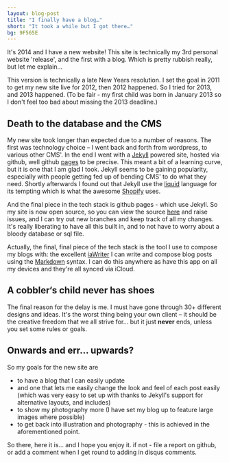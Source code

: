 ```yaml
---
layout: blog-post
title: "I finally have a blog…"
short: "It took a while but I got there…"
bg: 9F565E
---
```


It's 2014 and I have a new website! This site is technically my 3rd personal website 'release', and the first with a blog. Which is pretty rubbish really, but let me explain…

This version is technically a late New Years resolution. I set the goal in 2011 to get my new site live for 2012, then 2012 happened. So I tried for 2013, and 2013 happened. (To be fair - my first child was born in January 2013 so I don't feel too bad about missing the 2013 deadline.)

## Death to the database and the CMS
My new site took longer than expected due to a number of reasons. The first was technology choice – I went back and forth from wordpress, to various other CMS'. In the end I went with a [Jekyll](http://www.jekyllrb.com) powered site, hosted via github, well github [pages](http://pages.github.com) to be precise. This meant a bit of a learning curve, but it is one that I am glad I took. Jekyll seems to be gaining popularity, especially with people getting fed up of bending CMS' to do what they need. Shortly afterwards I found out that Jekyll use the [liquid](http://liquidmarkup.org) language for its tempting which is what the awesome [Shopify](http://www.shopify.com/?ref=chris-mousdale) uses.

And the final piece in the tech stack is github pages - which use Jekyll. So my site is now open source, so you can view the source [here](http://github.com/chrisedmo/chrisedmo.github.com/) and raise issues, and I can try out new branches and keep track of all my changes. It's really liberating to have all this built in, and to not have to worry about a bloody database or sql file. 

Actually, the final, final piece of the tech stack is the tool I use to compose my blogs with: the excellent [iaWriter](http://www.iawriter.com) I can write and compose blog posts using the [Markdown](http://daringfireball.net/projects/markdown/syntax) syntax. I can do this anywhere as have this app on all my devices and they're all synced via iCloud. 

## A cobbler‘s child never has shoes
The final reason for the delay is me. I must have gone through 30+ different designs and ideas. It's the worst thing being your  own client – it should be the creative freedom that we all strive for… but it just **never** ends, unless you set some rules or goals. 

## Onwards and err… upwards?
So my goals for the new site are
<ul>
	<li>to have a blog that I can easily update </li>
	<li>and one that lets me easily change the look and feel of each post easily (which was very easy to set up with thanks to Jekyll's support for alternative layouts, and includes)</li>
	<li>to show my photography more (I have set my blog up to feature large images where possible)</li>
	<li>to get back into illustration and photography - this is achieved in the aforementioned point.</li>
</ul>

So there, here it is… and I hope you enjoy it. if not - file a report on github, or add a comment when I get round to adding in disqus comments.